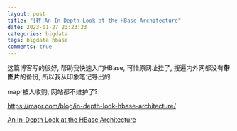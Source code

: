 ```yaml
---
layout: post
title: "[转]An In-Depth Look at the HBase Architecture"
date: 2023-01-27 23:23:23
categories: bigdata
tags: bigdata hbase
comments: true
---
```


这篇博客写的很好, 帮助我快速入门HBase, 可惜原网址挂了, 搜遍内外网都没有**带图片**的备份, 所以我从印象笔记导出的.

mapr被人收购, 网站都不维护了?

https://mapr.com/blog/in-depth-look-hbase-architecture/

<a href="/resources/depth_hbase/An In-Depth Look at the HBase Architecture | MapR.html">An In-Depth Look at the HBase Architecture</a>